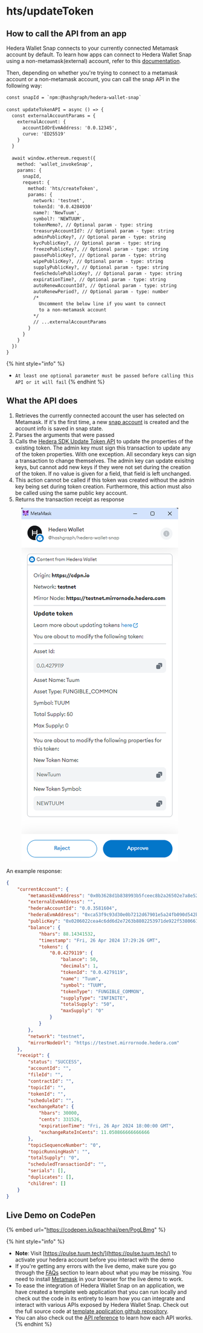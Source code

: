 # hts/updateToken

## How to call the API from an app

Hedera Wallet Snap connects to your currently connected Metamask account by default. To learn how apps can connect to Hedera Wallet Snap using a non-metamask(external) account, refer to this [documentation](../#connecting-to-a-non-metamask-external-account).&#x20;

Then, depending on whether you're trying to connect to a metamask account or a non-metamask account, you can call the snap API in the following way:

```tsx
const snapId = `npm:@hashgraph/hedera-wallet-snap`

const updateTokenAPI = async () => {
  const externalAccountParams = {
    externalAccount: {
      accountIdOrEvmAddress: '0.0.12345',
      curve: 'ED25519'
    }
  }

  await window.ethereum.request({
    method: 'wallet_invokeSnap',
    params: {
      snapId,
      request: {
        method: 'hts/createToken',
        params: {
          network: 'testnet',
          tokenId: '0.0.4284930'
          name?: 'NewTuum',
          symbol?: 'NEWTUUM',
          tokenMemo?, // Optional param - type: string
          treasuryAccountId?: // Optional param - type: string
          adminPublicKey?, // Optional param - type: string
          kycPublicKey?, // Optional param - type: string
          freezePublicKey?, // Optional param - type: string
          pausePublicKey?, // Optional param - type: string
          wipePublicKey?, // Optional param - type: string
          supplyPublicKey?, // Optional param - type: string
          feeSchedulePublicKey?, // Optional param - type: string
          expirationTime?, // Optional param - type: string
          autoRenewAccountId?, // Optional param - type: string
          autoRenewPeriod?, // Optional param - type: number
          /* 
            Uncomment the below line if you want to connect 
            to a non-metamask account
          */
          // ...externalAccountParams
        }
      }
    }
  })
}
```

{% hint style="info" %}
* `At least one optional parameter must be passed before calling this API or it will fail`
{% endhint %}

## What the API does

1. Retrieves the currently connected account the user has selected on Metamask. If it's the first time, a new [snap account](../../snap-account.md) is created and the account info is saved in snap state.
2. Parses the arguments that were passed
3. Calls the [Hedera SDK Update Token API](https://docs.hedera.com/hedera/sdks-and-apis/sdks/token-service/update-a-token) to update the properties of the existing token. The admin key must sign this transaction to update any of the token properties. With one exception. All secondary keys can sign a transaction to change themselves. The admin key can update exisitng keys, but cannot add new keys if they were not set during the creation of the token. If no value is given for a field, that field is left unchanged.&#x20;
4. This action cannot be called if this token was created without the admin key being set during token creation. Furthermore, this action must also be called using the same public key account.
5. Returns the transaction receipt as response



<figure><img src="../../../.gitbook/assets/Untitled (2) (1).png" alt=""><figcaption></figcaption></figure>

An example response:

```json
{
    "currentAccount": {
        "metamaskEvmAddress": "0x0b3628d1b838993b5fceec8b2a26502e7a8e5241",
        "externalEvmAddress": "",
        "hederaAccountId": "0.0.3581604",
        "hederaEvmAddress": "0xca53f9c93d30e0b7212d67901e5a24fb090d542b",
        "publicKey": "0x0206022cea4c6dd6d2e7263b8802253971de922f5380661d97cba82dee66f57ad6",
        "balance": {
            "hbars": 88.14341532,
            "timestamp": "Fri, 26 Apr 2024 17:29:26 GMT",
            "tokens": {
                "0.0.4279119": {
                    "balance": 50,
                    "decimals": 1,
                    "tokenId": "0.0.4279119",
                    "name": "Tuum",
                    "symbol": "TUUM",
                    "tokenType": "FUNGIBLE_COMMON",
                    "supplyType": "INFINITE",
                    "totalSupply": "50",
                    "maxSupply": "0"
                }
            }
        },
        "network": "testnet",
        "mirrorNodeUrl": "https://testnet.mirrornode.hedera.com"
    },
    "receipt": {
        "status": "SUCCESS",
        "accountId": "",
        "fileId": "",
        "contractId": "",
        "topicId": "",
        "tokenId": "",
        "scheduleId": "",
        "exchangeRate": {
            "hbars": 30000,
            "cents": 331526,
            "expirationTime": "Fri, 26 Apr 2024 18:00:00 GMT",
            "exchangeRateInCents": 11.050866666666666
        },
        "topicSequenceNumber": "0",
        "topicRunningHash": "",
        "totalSupply": "0",
        "scheduledTransactionId": "",
        "serials": [],
        "duplicates": [],
        "children": []
    }
}
```

## Live Demo on CodePen

{% embed url="https://codepen.io/kpachhai/pen/PogLBmg" %}

{% hint style="info" %}
* **Note**: Visit [https://pulse.tuum.tech/](https://pulse.tuum.tech/) to activate your hedera account before you interact with the demo
* If you're getting any errors with the live demo, make sure you go through the [FAQs](../../../basics/faqs.md) section to learn about what you may be missing. You need to install [Metamask](https://metamask.io/) in your browser for the live demo to work.&#x20;
* To ease the integration of Hedera Wallet Snap on an application, we have created a template web application that you can run locally and check out the code in its entirety to learn how you can integrate and interact with various APIs exposed by Hedera Wallet Snap. Check out the full source code at [template application github repository](https://github.com/hashgraph/hedera-metamask-snaps/tree/main/packages/hedera-wallet-snap/packages/site).
* You can also check out the [API reference](../) to learn how each API works.
{% endhint %}

